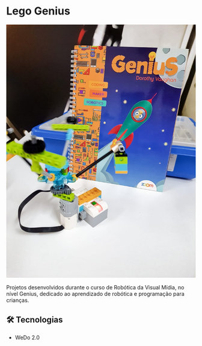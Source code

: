 # Lego Genius

![geniusInicio](./.github/geniusInicio.jpg)

Projetos desenvolvidos durante o curso de Robótica da Visual Mídia, no nível Genius, dedicado ao aprendizado de robótica e programação para crianças.

## 🛠 Tecnologias

- WeDo 2.0
